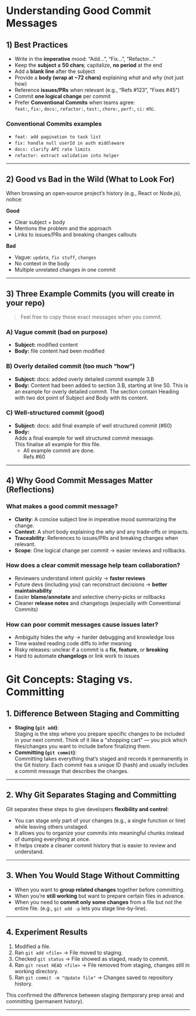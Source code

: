 # Understanding Good Commit Messages

## 1) Best Practices

- Write in the **imperative** mood: “Add…”, “Fix…”, “Refactor…”
- Keep the **subject ≤ 50 chars**; capitalize, **no period** at the end
- Add a **blank line** after the subject
- Provide a **body (wrap at ~72 chars)** explaining _what_ and _why_ (not just how)
- Reference **issues/PRs** when relevant (e.g., “Refs #123”, “Fixes #45”)
- Commit **one logical change** per commit
- Prefer **Conventional Commits** when teams agree:  
  `feat:`, `fix:`, `docs:`, `refactor:`, `test:`, `chore:`, `perf:`, `ci:` etc.

### Conventional Commits examples

- `feat: add pagination to task list`
- `fix: handle null userId in auth middleware`
- `docs: clarify API rate limits`
- `refactor: extract validation into helper`

---

## 2) Good vs Bad in the Wild (What to Look For)

When browsing an open‑source project’s history (e.g., React or Node.js), notice:

**Good**

- Clear subject + body
- Mentions the problem and the approach
- Links to issues/PRs and breaking changes callouts

**Bad**

- Vague: `update`, `fix stuff`, `changes`
- No context in the body
- Multiple unrelated changes in one commit

---

## 3) Three Example Commits (you will create in your repo)

> Feel free to copy these exact messages when you commit.

### A) Vague commit (bad on purpose)

- **Subject:** modified content
- **Body:** file content had been modified

### B) Overly detailed commit (too much “how”)

- **Subject:** docs: added overly detailed commit example 3.B
- **Body:** Content had been added to section 3.B, starting at line 50. This is an example for overly detailed commit. The section contain Heading with two dot point of Subject and Body with its content.

### C) Well‑structured commit (good)

- **Subject:** docs: add final example of well structured commit (#60)
- **Body:** <br>
  Adds a final example for well structured commit message. <br>
  This finalise all example for this file. <br>
  - All example commit are done. <br>
    Refs #60

---

## 4) Why Good Commit Messages Matter (Reflections)

### What makes a good commit message?

- **Clarity**: A concise subject line in imperative mood summarizing the change.
- **Context**: A short body explaining the _why_ and any trade‑offs or impacts.
- **Traceability**: References to issues/PRs and breaking changes when relevant.
- **Scope**: One logical change per commit → easier reviews and rollbacks.

### How does a clear commit message help team collaboration?

- Reviewers understand intent quickly → **faster reviews**
- Future devs (including you) can reconstruct decisions → **better maintainability**
- Easier **blame/annotate** and selective cherry‑picks or rollbacks
- Cleaner **release notes** and changelogs (especially with Conventional Commits)

### How can poor commit messages cause issues later?

- Ambiguity hides the _why_ → harder debugging and knowledge loss
- Time wasted reading code diffs to infer meaning
- Risky releases: unclear if a commit is a **fix**, **feature**, or **breaking**
- Hard to automate **changelogs** or link work to issues

# Git Concepts: Staging vs. Committing

## 1. Difference Between Staging and Committing

- **Staging (`git add`)**:  
  Staging is the step where you prepare specific changes to be included in your next commit. Think of it like a "shopping cart" — you pick which files/changes you want to include before finalizing them.
- **Committing (`git commit`)**:  
  Committing takes everything that’s staged and records it permanently in the Git history. Each commit has a unique ID (hash) and usually includes a commit message that describes the changes.

---

## 2. Why Git Separates Staging and Committing

Git separates these steps to give developers **flexibility and control**:

- You can stage only part of your changes (e.g., a single function or line) while leaving others unstaged.
- It allows you to organize your commits into meaningful chunks instead of dumping everything at once.
- It helps create a cleaner commit history that is easier to review and understand.

---

## 3. When You Would Stage Without Committing

- When you want to **group related changes** together before committing.
- When you’re **still working** but want to prepare certain files in advance.
- When you need to **commit only some changes** from a file but not the entire file. (e.g., `git add -p` lets you stage line-by-line).

---

## 4. Experiment Results

1. Modified a file.
2. Ran `git add <file>` → File moved to staging.
3. Checked `git status` → File showed as staged, ready to commit.
4. Ran `git reset HEAD <file>` → File removed from staging, changes still in working directory.
5. Ran `git commit -m "Update file"` → Changes saved to repository history.

This confirmed the difference between staging (temporary prep area) and committing (permanent history).

---
